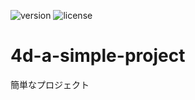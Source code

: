 [version-url]: https://img.shields.io/badge/version-20%2B-E23089
[license-url]: https://img.shields.io/github/license/miyako/4d-a-simple-project

![version][version-url]
![license][license-url]

# 4d-a-simple-project
簡単なプロジェクト
